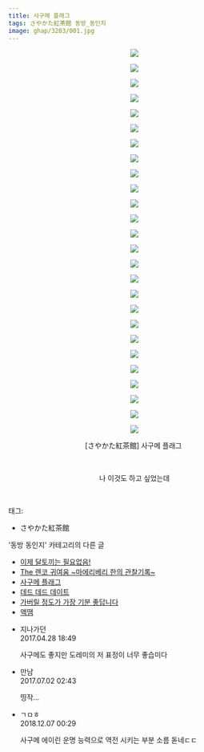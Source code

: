 ```yaml
---
title: 사구메 플래그
tags: さやかた紅茶館 동방_동인지
image: ghap/3203/001.jpg
---
```

<div class="article">
<p style="text-align: center; clear: none; float: none;"><img src="{{ site.nasurl }}/ghap/3203/001.jpg"/></p>
<p style="text-align: center; clear: none; float: none;"><img src="{{ site.nasurl }}/ghap/3203/002.jpg"/></p>
<p style="text-align: center; clear: none; float: none;"><img src="{{ site.nasurl }}/ghap/3203/003.jpg"/></p>
<p style="text-align: center; clear: none; float: none;"><img src="{{ site.nasurl }}/ghap/3203/004.jpg"/></p>
<p style="text-align: center; clear: none; float: none;"><img src="{{ site.nasurl }}/ghap/3203/005.jpg"/></p>
<p style="text-align: center; clear: none; float: none;"><img src="{{ site.nasurl }}/ghap/3203/006.jpg"/></p>
<p style="text-align: center; clear: none; float: none;"><img src="{{ site.nasurl }}/ghap/3203/007.jpg"/></p>
<p style="text-align: center; clear: none; float: none;"><img src="{{ site.nasurl }}/ghap/3203/008.jpg"/></p>
<p style="text-align: center; clear: none; float: none;"><img src="{{ site.nasurl }}/ghap/3203/009.jpg"/></p>
<p style="text-align: center; clear: none; float: none;"><img src="{{ site.nasurl }}/ghap/3203/010.jpg"/></p>
<p style="text-align: center; clear: none; float: none;"><img src="{{ site.nasurl }}/ghap/3203/011.jpg"/></p>
<p style="text-align: center; clear: none; float: none;"><img src="{{ site.nasurl }}/ghap/3203/012.jpg"/></p>
<p style="text-align: center; clear: none; float: none;"><img src="{{ site.nasurl }}/ghap/3203/013.jpg"/></p>
<p style="text-align: center; clear: none; float: none;"><img src="{{ site.nasurl }}/ghap/3203/014.jpg"/></p>
<p style="text-align: center; clear: none; float: none;"><img src="{{ site.nasurl }}/ghap/3203/015.jpg"/></p>
<p style="text-align: center; clear: none; float: none;"><img src="{{ site.nasurl }}/ghap/3203/016.jpg"/></p>
<p style="text-align: center; clear: none; float: none;"><img src="{{ site.nasurl }}/ghap/3203/017.jpg"/></p>
<p style="text-align: center; clear: none; float: none;"><img src="{{ site.nasurl }}/ghap/3203/018.jpg"/></p>
<p style="text-align: center; clear: none; float: none;"><img src="{{ site.nasurl }}/ghap/3203/019.jpg"/></p>
<p style="text-align: center; clear: none; float: none;"><img src="{{ site.nasurl }}/ghap/3203/020.jpg"/></p>
<p style="text-align: center; clear: none; float: none;"><img src="{{ site.nasurl }}/ghap/3203/021.jpg"/></p>
<p style="text-align: center; clear: none; float: none;"><img src="{{ site.nasurl }}/ghap/3203/022.jpg"/></p>
<p style="text-align: center; clear: none; float: none;"><img src="{{ site.nasurl }}/ghap/3203/023.jpg"/></p>
<p style="text-align: center; clear: none; float: none;"><img src="{{ site.nasurl }}/ghap/3203/024.jpg"/></p>
<p style="text-align: center; clear: none; float: none;"><img src="{{ site.nasurl }}/ghap/3203/025.jpg"/></p>
<p style="text-align: center; clear: none; float: none;"><img src="{{ site.nasurl }}/ghap/3203/026.jpg"/></p>
<p style="text-align: center; clear: none; float: none;">[さやかた紅茶館] 사구메 플래그 </p>
<p style="text-align: center; clear: none; float: none;"><br/></p>
<p style="text-align: center; clear: none; float: none;">나 이것도 하고 싶었는데</p>
<p><br/></p>
</div><div class="tagTrail">
<p>태그: </p>
<ul>
<li>さやかた紅茶館</li>
</ul>
</div><div class="another">
<p>'동방 동인지' 카테고리의 다른 글</p>
<ul>
<li><a href="/2017-04-20-ghap_3205">이제 달토끼는 필요없음!</a></li>
<li><a href="/2017-04-20-ghap_3204">The 렌코 귀여움 ~마에리베리 한의 관찰기록~</a></li>
<li><a href="/2017-04-20-ghap_3203">사구메 플래그</a></li>
<li><a href="/2017-04-20-ghap_3201">데드 데드 데이트</a></li>
<li><a href="/2017-04-20-ghap_3200">가버릴 정도가 가장 기분 좋답니다</a></li>
<li><a href="/2017-04-20-ghap_3199">액땜</a></li>
</ul>
</div><div class="cb_module cb_fluid">
<div class="cb_wrt cb_profile">
<div class="comment">
<ul>
<li class="cb_thumb_off" id="comment14976627">
<div class="cb_comment_area">
<div class="cb_info_area">
<div class="cb_section">
<span class="cb_nick_name">지나가던</span>
</div>
<div class="cb_section">
<span class="cb_date">2017.04.28 18:49 </span>
</div>
</div>
<div class="cb_dsc_comment">
<p class="cb_dsc">
											사구메도 좋지만 도레미의 저 표정이 너무 좋습미다
										</p>
</div>
</div></li>
<li class="cb_thumb_off" id="comment15027209">
<div class="cb_comment_area">
<div class="cb_info_area">
<div class="cb_section">
<span class="cb_nick_name">만남</span>
</div>
<div class="cb_section">
<span class="cb_date">2017.07.02 02:43 </span>
</div>
</div>
<div class="cb_dsc_comment">
<p class="cb_dsc">
											띵작...
										</p>
</div>
</div></li>
<li class="cb_thumb_off" id="comment15383380">
<div class="cb_comment_area">
<div class="cb_info_area">
<div class="cb_section">
<span class="cb_nick_name">ㄱㅁㅎ</span>
</div>
<div class="cb_section">
<span class="cb_date">2018.12.07 00:29 </span>
</div>
</div>
<div class="cb_dsc_comment">
<p class="cb_dsc">
											사구메 에이린 운명 능력으로 역전 시키는 부분 소름 돋네ㄷㄷ
										</p>
</div>
</div></li>
</ul>
</div>
</div><!-- commentList close -->
</div>